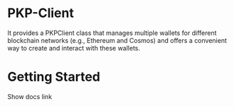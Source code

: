 # PKP-Client

It provides a PKPClient class that manages multiple wallets for different blockchain networks (e.g., Ethereum and Cosmos) and offers a convenient way to create and interact with these wallets.

# Getting Started

Show docs link
